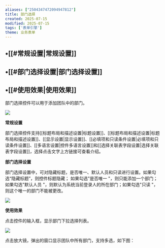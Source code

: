 ```yaml
---
aliases: ["2504347472094947812"]
title: 部门选择
created: 2025-07-15
modified: 2025-07-15
tags: ['表单引擎']
theme: 业务表单
---
```


## •[[#常规设置|常规设置]]

## •[[#部门选择设置|部门选择设置]]

## •[[#使用效果|使用效果]]

部门选择控件可以用于添加团队中的部门。

![](https://myhelpdoc.oss-cn-heyuan.aliyuncs.com/mdimages/1a211bc840cbe5c066faf0f4966ba3a8.jpg)

**常规设置**

部门选择控件支持[[标题布局和描述设置|标题设置]]、[[标题布局和描述设置|标题布局和描述设置]]、[[显示设置|显示设置]]、[[必填项和只读条件设置|必填项和只读条件设置]]、[[多语言设置|控件多语言设置]]和[[选择关联表字段设置|选择关联表字段设置]]，选择点击文字上方链接可查看介绍。

**部门选择设置**

部门选择设置中，可对隐藏标题，是否唯一、默认人员和只读进行设置。如果勾选“隐藏标题”，则控件标题隐藏； 如果勾选"是否唯一 "，则只能添加一个部门；如果勾选"默认人员 "，则默认为系统当前登录人的所在部门；如果勾选"只读 "，则这个唯一的部门不能被更改。

![](https://myhelpdoc.oss-cn-heyuan.aliyuncs.com/mdimages/52b1cd86e3253759fbfd056383536657.jpg)

**使用效果**

点击控件的输入框，显示部门下拉选择列表。

![](https://myhelpdoc.oss-cn-heyuan.aliyuncs.com/mdimages/07180ed446ca5c1ff232f6388040096a.jpg)

点击放大镜，弹出的窗口显示团队中所有部门，支持多选，如下图：

